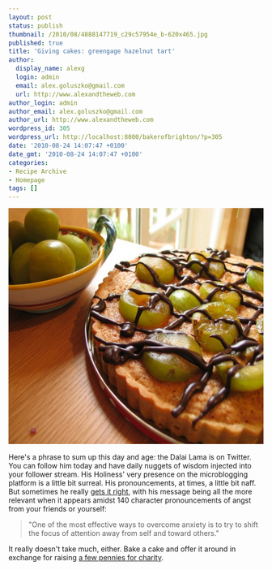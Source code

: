```yaml
---
layout: post
status: publish
thumbnail: /2010/08/4888147719_c29c57954e_b-620x465.jpg
published: true
title: 'Giving cakes: greengage hazelnut tart'
author:
  display_name: alexg
  login: admin
  email: alex.goluszko@gmail.com
  url: http://www.alexandtheweb.com
author_login: admin
author_email: alex.goluszko@gmail.com
author_url: http://www.alexandtheweb.com
wordpress_id: 305
wordpress_url: http://localhost:8000/bakerofbrighton/?p=305
date: '2010-08-24 14:07:47 +0100'
date_gmt: '2010-08-24 14:07:47 +0100'
categories:
- Recipe Archive
- Homepage
tags: []
---
```

<p><a href="/greengage-hazelnut-tart/4888147719_c29c57954e_b/" rel="attachment wp-att-307"><img src="/images/2010/08/4888147719_c29c57954e_b-620x465.jpg" alt="Hazelnut frangipane tart with greengages and chocolate" title="Hazelnut frangipane tart with greengages and chocolate" width="620" height="465" class="alignnone size-medium wp-image-307" /></a></p>
<p>Here's a phrase to sum up this day and age: the Dalai Lama is on Twitter. You can follow him today and have daily nuggets of wisdom injected into your follower stream. His Holiness' very presence on the microblogging platform is a little bit surreal. His pronouncements, at times, a little bit naff. But sometimes he really <a href="http://twitter.com/DalaiLama/status/21989126596">gets it right</a>, with his message being all the more relevant when it appears amidst 140 character pronouncements of angst from your friends or yourself: </p>
<blockquote><p>"One of the most effective ways to overcome anxiety is to try to shift the focus of attention away from self and toward others."</p></blockquote>
<p>It really doesn't take much, either. Bake a cake and offer it around in exchange for raising <a href="https://www.donate.bt.com/dec_form_pfa.html">a few pennies for charity</a>. </p>

